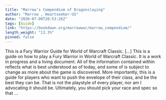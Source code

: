 ```yaml
---
title: "Marrow’s Compendium of Dragonslaying"
author: "Marrow , Heartseeker-US"
date: "2020-07-09T20:53:26Z"
tags: [Guide]
link: "https://bookdown.org/marrowwar/marrow_compendium/"
length_weight: "13.3%"
pinned: false
---
```


This is a Fury Warrior Guide for World of Warcraft Classic. [...] This is a guide on how to play a Fury Warrior in World of Warcraft Classic. It is a work in progress and a living document. All of the information contained within reflects what is best understood as of today, and some of is subject to change as more about the game is discovered. More importantly, this is a guide for players who want to push the envelope of their class, and be the best they can be. That is not the playstyle of every player, nor am I advocating it should be. Ultimately, you should pick your race and spec so that  ...
